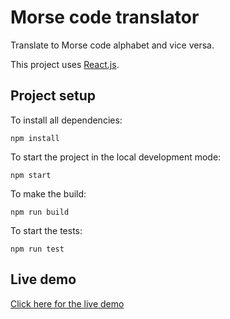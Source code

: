 # Morse code translator

Translate to Morse code alphabet and vice versa.

This project uses [React.js](https://reactjs.org/).

## Project setup

To install all dependencies:

`npm install`

To start the project in the local development mode:

`npm start`

To make the build:

`npm run build`

To start the tests:

`npm run test`

## Live demo

[Click here for the live demo](https://bbtools-morse-code.netlify.app/)
